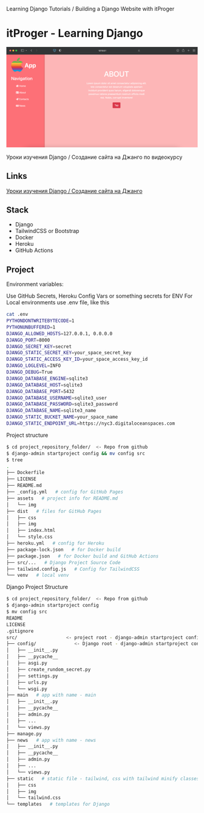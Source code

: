Learning Django Tutorials / Building a Django Website with itProger 

# itProger - Learning Django
![alt text](assets/img/app_about.png "App")

Уроки изучения Django / Создание сайта на Джанго по видеокурсу

## Links
[Уроки изучения Django / Создание сайта на Джанго](https://www.youtube.com/watch?v=L-FyeHQwo4U&list=PLDyJYA6aTY1nZ9fSGcsK4wqeu-xaJksQQ)


## Stack

- Django
- TailwindCSS or Bootstrap
- Docker
- Heroku
- GitHub Actions

## Project

Environment variables:

Use GitHub Secrets, Heroku Config Vars or something secrets for ENV 
For Local environments use .env file, like this
```sh
cat .env
PYTHONDONTWRITEBYTECODE=1
PYTHONUNBUFFERED=1
DJANGO_ALLOWED_HOSTS=127.0.0.1, 0.0.0.0
DJANGO_PORT=8000
DJANGO_SECRET_KEY=secret
DJANGO_STATIC_SECRET_KEY=your_space_secret_key
DJANGO_STATIC_ACCESS_KEY_ID=your_space_access_key_id
DJANGO_LOGLEVEL=INFO
DJANGO_DEBUG=True
DJANGO_DATABASE_ENGINE=sqlite3
DJANGO_DATABASE_HOST=sqlite3
DJANGO_DATABASE_PORT=5432
DJANGO_DATABASE_USERNAME=sqlite3_user
DJANGO_DATABASE_PASSWORD=sqlite3_password
DJANGO_DATABASE_NAME=sqlite3_name
DJANGO_STATIC_BUCKET_NAME=your_space_name
DJANGO_STATIC_ENDPOINT_URL=https://nyc3.digitaloceanspaces.com
```

Project structure
```sh
$ cd project_repository_folder/  <- Repo from github
$ django-admin startproject config && mv config src
$ tree
.
├── Dockerfile
├── LICENSE
├── README.md
├── _config.yml   # config for GitHub Pages
├── assets   # project info for README.md 
│   └── img
├── dist   # files for GitHub Pages
│   ├── css
│   ├── img
│   ├── index.html
│   └── style.css
├── heroku.yml   # config for Heroku
├── package-lock.json   # for Docker build
├── package.json   # for Docker build and GitHub Actions
├── src/...   # Django Project Source Code
├── tailwind.config.js   # Config for TailwindCSS
└── venv   # local venv
```


Django Project Structure
```sh
$ cd project_repository_folder/  <- Repo from github
$ django-admin startproject config
$ mv config src
README
LICENSE
.gitignore
src/                  <- project root - django-admin startproject config - and rename to src
├── config/              <- Django root - django-admin startproject config
│   ├── __init__.py
│   ├── __pycache__
│   ├── asgi.py
│   ├── create_rundom_secret.py
│   ├── settings.py
│   ├── urls.py
│   └── wsgi.py
├── main   # app with name - main
│   ├── __init__.py
│   ├── __pycache__
│   ├── admin.py
│   ├── ...
│   └── views.py
├── manage.py
├── news   # app with name - news
│   ├── __init__.py
│   ├── __pycache__
│   ├── admin.py
│   ├── ...
│   └── views.py
├── static   # static file - tailwind, css with tailwind minify classes
│   ├── css
│   ├── img
│   └── tailwind.css
└── templates   # templates for Django
```
